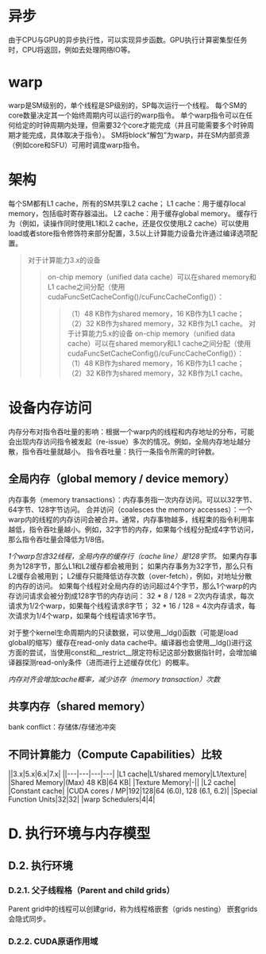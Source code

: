 # 异步
由于CPU与GPU的异步执行性，可以实现异步函数。GPU执行计算密集型任务时，CPU将返回，例如去处理网络IO等。

# warp
warp是SM级别的，单个线程是SP级别的，SP每次运行一个线程。
每个SM的core数量决定其一个始终周期内可以运行的warp指令。
单个warp指令可以在任何给定的时钟周期内处理，但需要32个core才能完成（并且可能需要多个时钟周期才能完成，具体取决于指令）。
SM将block“解包”为warp，并在SM内部资源（例如core和SFU）可用时调度warp指令。

# 架构
每个SM都有L1 cache，所有的SM共享L2 cache；
L1 cache：用于缓存local memory，包括临时寄存器溢出。
L2 cache：用于缓存global memory。
缓存行为（例如，读操作同时使用L1和L2 cache，还是仅仅使用L2 cache）可以使用load或者store指令修饰符来部分配置，3.5以上计算能力设备允许通过编译选项配置。
>对于计算能力3.x的设备
>>on-chip memory（unified data cache）可以在shared memory和L1 cache之间分配（使用cudaFuncSetCacheConfig()/cuFuncCacheConfig()）：
>>>（1）48 KB作为shared memory，16 KB作为L1 cache；
>>>（2）32 KB作为shared memory，32 KB作为L1 cache。
>对于计算能力5.x的设备
>>on-chip memory（unified data cache）可以在shared memory和L1 cache之间分配（使用cudaFuncSetCacheConfig()/cuFuncCacheConfig()）：
>>>（1）48 KB作为shared memory，16 KB作为L1 cache；
>>>（2）32 KB作为shared memory，32 KB作为L1 cache。

# 设备内存访问
内存分布对指令吞吐量的影响：根据一个warp内的线程和内存地址的分布，可能会出现内存访问指令被发起（re-issue）多次的情况。例如，全局内存地址越分散，指令吞吐量就越小。
指令吞吐量：执行一条指令所需的时钟数。
## 全局内存（global memory / device memory）
内存事务（memory transactions）：内存事务指一次内存访问。可以以32字节、64字节、128字节访问。
合并访问（coalesces the memory accesses）：一个warp内的线程的内存访问会被合并。通常，内存事物越多，线程束的指令利用率越低，指令吞吐量越小。例如，32字节的内存，如果每个线程分配成4字节访问，那么指令吞吐量会降低为1/8倍。


*1个warp包含32线程，全局内存的缓存行（cache line）是128字节。*
如果内存事务为128字节，那么L1和L2缓存都会被用到；
如果内存事务为32字节，那么只有L2缓存会被用到；
L2缓存只能降低访存次数（over-fetch），例如，对地址分散的内存的访问。
如果每个线程对全局内存的访问超过4个字节，那么1个warp的内存访问请求会被分割成128字节的内存访问：
32 * 8 / 128 = 2次内存请求，每次请求为1/2个warp，如果每个线程请求8字节；
32 * 16 / 128 = 4次内存请求，每次请求为1/4个warp，如果每个线程请求16字节。

对于整个kernel生命周期内的只读数据，可以使用__ldg()函数（可能是load global的缩写）缓存在read-only data cache中。编译器也会使用__ldg()进行这方面的尝试，当使用const和__restrict__限定符标记这部分数据指针时，会增加编译器探测read-only条件（进而进行上述缓存优化）的概率。

*内存对齐会增加cache概率，减少访存（memory transaction）次数*

## 共享内存（shared memory）
bank conflict：存储体/存储池冲突

## 不同计算能力（Compute Capabilities）比较
||3.x|5.x|6.x|7.x|
||---|---|---|---|
|L1 cache|L1/shared memory|L1/texture|
|Shared Memory|(Max) 48 KB|64 KB|
|Texture Memory|-||
|L2 cache|
|Constant cache|
|CUDA cores / MP|192|128|64 (6.0), 128 (6.1, 6.2)|
|Special Function Units|32|32|
|warp Schedulers|4|4|


# D. 执行环境与内存模型
## D.2. 执行环境
### D.2.1. 父子线程格（Parent and child grids）
Parent grid中的线程可以创建grid，称为线程格嵌套（grids nesting）
嵌套grids会隐式同步。
### D.2.2. CUDA原语作用域
#### 
